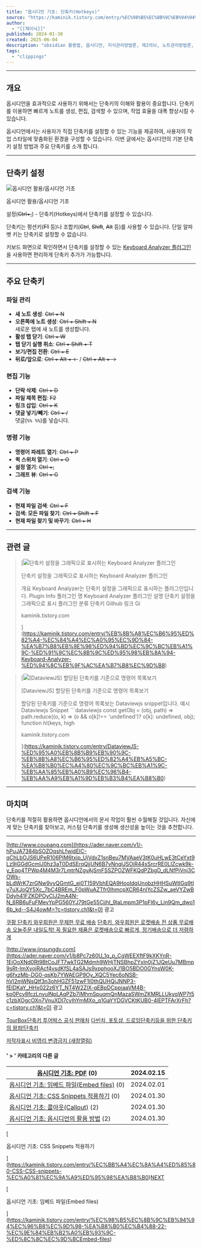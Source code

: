 ```yaml
---
title: "옵시디언 기초: 단축키(Hotkeys)"
source: "https://kaminik.tistory.com/entry/%EC%98%B5%EC%8B%9C%EB%94%94%EC%96%B8-%EA%B8%B0%EC%B4%88-%EB%8B%A8%EC%B6%95%ED%82%A4Hotkeys"
author:
  - "[[제이닉]]"
published: 2024-01-30
created: 2025-06-04
description: "obsidian 활용법, 옵시디언, 지식관리방법론, 제2의뇌, 노트관리방법론, 세컨드브레인"
tags:
  - "clippings"
---
```

---

## 개요

옵시디언을 효과적으로 사용하기 위해서는 단축키의 이해와 활용이 중요합니다. 단축키를 이용하면 빠르게 노트를 생성, 편집, 검색할 수 있으며, 작업 효율을 대폭 향상시킬 수 있습니다.

옵시디언에서는 사용자가 직접 단축키를 설정할 수 있는 기능을 제공하여, 사용자의 작업 스타일에 맞춤화된 환경을 구성할 수 있습니다. 이번 글에서는 옵시디언의 기본 단축키 설정 방법과 주요 단축키를 소개 합니다.

---

## 단축키 설정

![옵시디언 활용/옵시디언 기초](https://img1.daumcdn.net/thumb/R1280x0/?scode=mtistory2&fname=https%3A%2F%2Fblog.kakaocdn.net%2Fdn%2Fmaukk%2FbtsFXY20g0B%2FkPTKnZ73PQoWdwoIzNpAbK%2Fimg.png)

옵시디언 활용/옵시디언 기초

설정(~~Ctrl+,~~) - 단축키(Hotkeys)에서 단축키를 설정할 수 있습니다.

단축키는 펑션키(~~F1~~ 등)나 조합키(~~Ctrl~~, ~~Shift~~, ~~Alt~~ 등)를 사용할 수 있습니다. 단일 알파벳 키는 단축키로 설정할 수 없습니다.

키보드 화면으로 확인하면서 단축키를 설정할 수 있는 [Keyboard Analyzer 플러그인](https://kaminik.tistory.com/entry/%EB%8B%A8%EC%B6%95%ED%82%A4-%EC%84%A4%EC%A0%95%EC%9D%84-%EA%B7%B8%EB%9E%98%ED%94%BD%EC%9C%BC%EB%A1%9C-%ED%91%9C%EC%8B%9C%ED%95%98%EB%8A%94-Keyboard-Analyzer-%ED%94%8C%EB%9F%AC%EA%B7%B8%EC%9D%B8) 을 사용하면 편리하게 단축키 추가가 가능합니다.

---

## 주요 단축키

### 파일 관리

- **새 노트 생성**: ~~Ctrl + N~~
- **오른쪽에 노트 생성**: ~~Ctrl + Shift + N~~  
	새로운 탭에 새 노트를 생성합니다.
- **활성 탭 닫기**: ~~Ctrl + W~~
- **탭 닫기 실행 취소**: ~~Ctrl + Shift + T~~
- **보기/편집 전환**: ~~Ctrl + E~~
- **뒤로/앞으로**: ~~Ctrl + Alt + ←~~ / ~~Ctrl + Alt + →~~

### 편집 기능

- **단락 삭제**: ~~Ctrl + D~~
- **파일 제목 편집**: ~~F2~~
- **링크 삽입**: ~~Ctrl + K~~
- **댓글 넣기/빼기**: ~~Ctrl + /~~  
	댓글(`%% %%`)를 넣습니다.

### 명령 기능

- **명령어 파레트 열기**: ~~Ctrl + P~~
- **퀵 스위처 열기**: ~~Ctrl + O~~
- **설정 열기**: ~~Ctrl +,~~
- **그래프 뷰**: ~~Ctrl + G~~

### 검색 기능

- **현재 파일 검색**: ~~Ctrl + F~~
- **검색: 모든 파일 찾기**: ~~Ctrl + Shift + F~~
- **현재 파일 찾기 및 바꾸기**: ~~Ctrl + H~~

---

## 관련 글

> [![단축키 설정을 그래픽으로 표시하는 Keyboard Analyzer 플러그인](https://scrap.kakaocdn.net/dn/bvwzD8/hyVyoLD1DA/JNlgCCbmjYJdgAQ1CjOpI0/img.jpg?width=800&height=449&face=0_0_800_449,https://scrap.kakaocdn.net/dn/bwEkEj/hyVBC2xYFT/KkG6Zx1FIewwjQwqqaISO1/img.jpg?width=800&height=449&face=0_0_800_449)
> 
> 단축키 설정을 그래픽으로 표시하는 Keyboard Analyzer 플러그인
> 
> 개요 Keyboard Analyzer는 단축키 설정을 그래픽으로 표시하는 플러그인입니다. Plugin Info 플러그인 명 Keyboard Analyzer 플러그인 설명 단축키 설정을 그래픽으로 표시 플러그인 분류 단축키 Github 링크 Gi
> 
> kaminik.tistory.com
> 
> ](https://kaminik.tistory.com/entry/%EB%8B%A8%EC%B6%95%ED%82%A4-%EC%84%A4%EC%A0%95%EC%9D%84-%EA%B7%B8%EB%9E%98%ED%94%BD%EC%9C%BC%EB%A1%9C-%ED%91%9C%EC%8B%9C%ED%95%98%EB%8A%94-Keyboard-Analyzer-%ED%94%8C%EB%9F%AC%EA%B7%B8%EC%9D%B8)

> [![[DataviewJS] 할당된 단축키를 기준으로 명령어 목록보기](https://scrap.kakaocdn.net/dn/cn3Sjp/hyVBEF3otG/kp6Cy9kKxtQ5UvjLfk5CRK/img.jpg?width=800&height=449&face=0_0_800_449,https://scrap.kakaocdn.net/dn/s4mtP/hyVBN34Ea8/R09UhFTKYpjkqT50PN0rG1/img.jpg?width=800&height=449&face=0_0_800_449,https://scrap.kakaocdn.net/dn/f9tXC/hyVydi1UEB/JJbsGAARSM9ldVLx89HyJ1/img.png?width=669&height=658&face=0_0_669_658)
> 
> \[DataviewJS\] 할당된 단축키를 기준으로 명령어 목록보기
> 
> 할당된 단축키를 기준으로 명령어 목록보는 Dataviewjs snippet입니다. 예시 Dataviewjs Snippet \`\`\`dataviewjs const getObj = (obj, path) => path.reduce((o, k) => (o && o\[k\]!== 'undefined')? o\[k\]: undefined, obj); function hl(keys, high
> 
> kaminik.tistory.com
> 
> ](https://kaminik.tistory.com/entry/DataviewJS-%ED%95%A0%EB%8B%B9%EB%90%9C-%EB%8B%A8%EC%B6%95%ED%82%A4%EB%A5%BC-%EA%B8%B0%EC%A4%80%EC%9C%BC%EB%A1%9C-%EB%AA%85%EB%A0%B9%EC%96%B4-%EB%AA%A9%EB%A1%9D%EB%B3%B4%EA%B8%B0)

---

## 마치며

단축키를 적절히 활용하면 옵시디언에서의 문서 작업이 훨씬 수월해질 것입니다. 자신에게 맞는 단축키를 찾아보고, 커스텀 단축키를 생성해 생산성을 높이는 것을 추천합니다.

---

[http://www.coupang.com](https://ader.naver.com/v1/-hPuJA7384bSOZOqshLfwjdEIC-qChLbOJS6UPeR106PIM6txip_UjVdxZ1snBeu7MVAaeV3tK0uHLwE3tCeYxt9Lz9iGGdGcmlJ0hz3aT0DdSErqQjjUN6B7vNnqlJSOiR44sSrcrRE0LIZcwk9k-y_Eqo4TPWp4M4M3r7LmtrNZgyAjSmFSSZPOZWFKQdPZbgD_dLNfPjVnj3COWs-bLdWrK7zrGNw9vyQGmtG_ei0T159VbhEQA9HooIdqUnobzHHHSuWtIGq9tly7uXJoQY5Xc_7bC4BREm_F0pWuAZTfr0lhmcpXCR64nlYcZSZw_aeVYZwBDdyh41FZKDPOyClJ2mA4N-N_6RB6uFuFMevYpPG560YJ79tGe55CjjhI_9IaLmpm3P1pFI6v_Lin9Qm_dwo16b_kd--S4J4owM=?c=tistory.ch1&t=0) 광고

[쿠팡 단축키 와우회원은 무제한 무료 배송](https://ader.naver.com/v1/-hPuJA7384bSOZOqshLfwjdEIC-qChLbOJS6UPeR106PIM6txip_UjVdxZ1snBeu7MVAaeV3tK0uHLwE3tCeYxt9Lz9iGGdGcmlJ0hz3aT0DdSErqQjjUN6B7vNnqlJSOiR44sSrcrRE0LIZcwk9k-y_Eqo4TPWp4M4M3r7LmtrNZgyAjSmFSSZPOZWFKQdPZbgD_dLNfPjVnj3COWs-bLdWrK7zrGNw9vyQGmtG_ei0T159VbhEQA9HooIdqUnobzHHHSuWtIGq9tly7uXJoQY5Xc_7bC4BREm_F0pWuAZTfr0lhmcpXCR64nlYcZSZw_aeVYZwBDdyh41FZKDPOyClJ2mA4N-N_6RB6uFuFMevYpPG560YJ79tGe55CjjhI_9IaLmpm3P1pFI6v_Lin9Qm_dwo16b_kd--S4J4owM=?c=tistory.ch1&t=0) [단축키, 와우회원은 로켓배송 전 상품 무료배송 오늘주문 내일도착! 꼭 필요한 제품은 로켓배송으로 빠르게, 정기배송으로 더 저렴하게](https://ader.naver.com/v1/-hPuJA7384bSOZOqshLfwjdEIC-qChLbOJS6UPeR106PIM6txip_UjVdxZ1snBeu7MVAaeV3tK0uHLwE3tCeYxt9Lz9iGGdGcmlJ0hz3aT0DdSErqQjjUN6B7vNnqlJSOiR44sSrcrRE0LIZcwk9k-y_Eqo4TPWp4M4M3r7LmtrNZgyAjSmFSSZPOZWFKQdPZbgD_dLNfPjVnj3COWs-bLdWrK7zrGNw9vyQGmtG_ei0T159VbhEQA9HooIdqUnobzHHHSuWtIGq9tly7uXJoQY5Xc_7bC4BREm_F0pWuAZTfr0lhmcpXCR64nlYcZSZw_aeVYZwBDdyh41FZKDPOyClJ2mA4N-N_6RB6uFuFMevYpPG560YJ79tGe55CjjhI_9IaLmpm3P1pFI6v_Lin9Qm_dwo16b_kd--S4J4owM=?c=tistory.ch1&t=0)

[http://www.jinsungdv.com](https://ader.naver.com/v1/b8Pc7z60U_1q_p_CgWEEXftF9kXKYnR-1EjOoXNd0Rt9BtCoJFT7wkTG2Mdmh9WHjTNSBhpZYxln0jZ1JQeUu7MBmp9sRt-lmXvojRAcf4vsdKfSL4aSAJs9xpphooXJ1BO5BDO0GYnsW0K-g6fxzMb-DG0-qsKb7YWAEGP9Oy_XQC5Yec6oNSB-hVI2mWNsQtf3n3ohHGZF51zwF1I0thQUHQjJNNP3-fElDKaY_HHx022z6YT_NT4W2ZlX-qEBpDCppiaaVM4B-kp0Pcv8fczLnvulNpLAqPZb7iMhmSpuqmQnMazaSWmZKMRLLUkyqWP7t5c1zbXOgcOXn7VnuXDI7cyIhYmMXp_q1GaYYDGVCKtKUB0-4lEPTFArXrFh?c=tistory.ch1&t=0) 광고

[TourBox단축키 투어박스 공식 판매처](https://ader.naver.com/v1/b8Pc7z60U_1q_p_CgWEEXftF9kXKYnR-1EjOoXNd0Rt9BtCoJFT7wkTG2Mdmh9WHjTNSBhpZYxln0jZ1JQeUu7MBmp9sRt-lmXvojRAcf4vsdKfSL4aSAJs9xpphooXJ1BO5BDO0GYnsW0K-g6fxzMb-DG0-qsKb7YWAEGP9Oy_XQC5Yec6oNSB-hVI2mWNsQtf3n3ohHGZF51zwF1I0thQUHQjJNNP3-fElDKaY_HHx022z6YT_NT4W2ZlX-qEBpDCppiaaVM4B-kp0Pcv8fczLnvulNpLAqPZb7iMhmSpuqmQnMazaSWmZKMRLLUkyqWP7t5c1zbXOgcOXn7VnuXDI7cyIhYmMXp_q1GaYYDGVCKtKUB0-4lEPTFArXrFh?c=tistory.ch1&t=0) [다빈치, 포토샵, 드로잉단축키등을 위한 단축키의 왕좌!단축키](https://ader.naver.com/v1/b8Pc7z60U_1q_p_CgWEEXftF9kXKYnR-1EjOoXNd0Rt9BtCoJFT7wkTG2Mdmh9WHjTNSBhpZYxln0jZ1JQeUu7MBmp9sRt-lmXvojRAcf4vsdKfSL4aSAJs9xpphooXJ1BO5BDO0GYnsW0K-g6fxzMb-DG0-qsKb7YWAEGP9Oy_XQC5Yec6oNSB-hVI2mWNsQtf3n3ohHGZF51zwF1I0thQUHQjJNNP3-fElDKaY_HHx022z6YT_NT4W2ZlX-qEBpDCppiaaVM4B-kp0Pcv8fczLnvulNpLAqPZb7iMhmSpuqmQnMazaSWmZKMRLLUkyqWP7t5c1zbXOgcOXn7VnuXDI7cyIhYmMXp_q1GaYYDGVCKtKUB0-4lEPTFArXrFh?c=tistory.ch1&t=0)

[저작자표시 비영리 변경금지 (새창열림)](https://creativecommons.org/licenses/by-nc-nd/4.0/deed.ko)

#### ' > ' 카테고리의 다른 글

| [옵시디언 기초: PDF](https://kaminik.tistory.com/entry/%EC%98%B5%EC%8B%9C%EB%94%94%EC%96%B8-%EA%B8%B0%EC%B4%88-PDF) (0) | 2024.02.15 |
| --- | --- |
| [옵시디언 기초: 임베드 파일(Embed files)](https://kaminik.tistory.com/entry/%EC%98%B5%EC%8B%9C%EB%94%94%EC%96%B8%EC%9D%98-%EA%B8%B0%EC%B4%88-22-%EC%9E%84%EB%B2%A0%EB%93%9C-%ED%8C%8C%EC%9D%BCEmbed-files) (0) | 2024.02.01 |
| [옵시디언 기초: CSS Snippets 적용하기](https://kaminik.tistory.com/entry/%EC%BB%A4%EC%8A%A4%ED%85%80-CSS-CSS-snippets-%EC%A0%81%EC%9A%A9%ED%95%98%EA%B8%B0) (0) | 2024.01.30 |
| [옵시디언 기초: 콜아웃(Callout)](https://kaminik.tistory.com/entry/%EC%98%B5%EC%8B%9C%EB%94%94%EC%96%B8%EC%9D%98-%EA%B8%B0%EC%B4%88-21-%EC%BD%9C%EC%95%84%EC%9B%83callout) (2) | 2024.01.30 |
| [옵시디언 기초: 옵시디언의 활용 방법](https://kaminik.tistory.com/entry/%EC%98%B5%EC%8B%9C%EB%94%94%EC%96%B8%EC%9D%98-%EA%B8%B0%EC%B4%88-20-%EC%98%B5%EC%8B%9C%EB%94%94%EC%96%B8%EC%9D%98-%ED%99%9C%EC%9A%A9-%EB%B0%A9%EB%B2%95) (2) | 2024.01.30 |[PREV](https://kaminik.tistory.com/entry/%EC%BB%A4%EC%8A%A4%ED%85%80-CSS-CSS-snippets-%EC%A0%81%EC%9A%A9%ED%95%98%EA%B8%B0)

[

옵시디언 기초: CSS Snippets 적용하기

](https://kaminik.tistory.com/entry/%EC%BB%A4%EC%8A%A4%ED%85%80-CSS-CSS-snippets-%EC%A0%81%EC%9A%A9%ED%95%98%EA%B8%B0)[NEXT](https://kaminik.tistory.com/entry/%EC%98%B5%EC%8B%9C%EB%94%94%EC%96%B8%EC%9D%98-%EA%B8%B0%EC%B4%88-22-%EC%9E%84%EB%B2%A0%EB%93%9C-%ED%8C%8C%EC%9D%BCEmbed-files)

[

옵시디언 기초: 임베드 파일(Embed files)

](https://kaminik.tistory.com/entry/%EC%98%B5%EC%8B%9C%EB%94%94%EC%96%B8%EC%9D%98-%EA%B8%B0%EC%B4%88-22-%EC%9E%84%EB%B2%A0%EB%93%9C-%ED%8C%8C%EC%9D%BCEmbed-files)